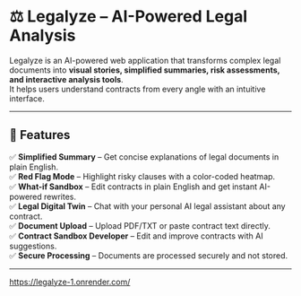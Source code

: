 # ⚖️ Legalyze – AI-Powered Legal Analysis


Legalyze is an AI-powered web application that transforms complex legal documents into **visual stories, simplified summaries, risk assessments, and interactive analysis tools**.  
It helps users understand contracts from every angle with an intuitive interface.

---

## 🚀 Features

✅ **Simplified Summary** – Get concise explanations of legal documents in plain English.  
✅ **Red Flag Mode** – Highlight risky clauses with a color-coded heatmap.  
✅ **What-if Sandbox** – Edit contracts in plain English and get instant AI-powered rewrites.  
✅ **Legal Digital Twin** – Chat with your personal AI legal assistant about any contract.  
✅ **Document Upload** – Upload PDF/TXT or paste contract text directly.  
✅ **Contract Sandbox Developer** – Edit and improve contracts with AI suggestions.  
✅ **Secure Processing** – Documents are processed securely and not stored.  

---
https://legalyze-1.onrender.com/
